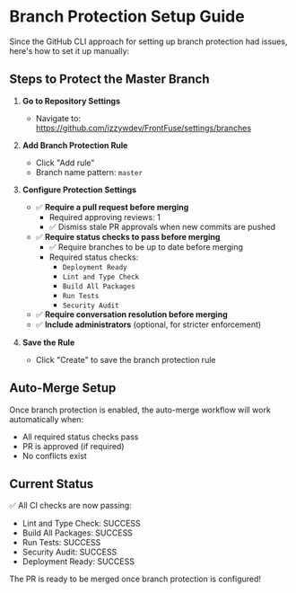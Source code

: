 # Branch Protection Setup Guide

Since the GitHub CLI approach for setting up branch protection had issues, here's how to set it up manually:

## Steps to Protect the Master Branch

1. **Go to Repository Settings**

   - Navigate to: https://github.com/izzywdev/FrontFuse/settings/branches

2. **Add Branch Protection Rule**

   - Click "Add rule"
   - Branch name pattern: `master`

3. **Configure Protection Settings**

   - ✅ **Require a pull request before merging**
     - Required approving reviews: 1
     - ✅ Dismiss stale PR approvals when new commits are pushed
   - ✅ **Require status checks to pass before merging**
     - ✅ Require branches to be up to date before merging
     - Required status checks:
       - `Deployment Ready`
       - `Lint and Type Check`
       - `Build All Packages`
       - `Run Tests`
       - `Security Audit`
   - ✅ **Require conversation resolution before merging**
   - ✅ **Include administrators** (optional, for stricter enforcement)

4. **Save the Rule**
   - Click "Create" to save the branch protection rule

## Auto-Merge Setup

Once branch protection is enabled, the auto-merge workflow will work automatically when:

- All required status checks pass
- PR is approved (if required)
- No conflicts exist

## Current Status

✅ All CI checks are now passing:

- Lint and Type Check: SUCCESS
- Build All Packages: SUCCESS
- Run Tests: SUCCESS
- Security Audit: SUCCESS
- Deployment Ready: SUCCESS

The PR is ready to be merged once branch protection is configured!
